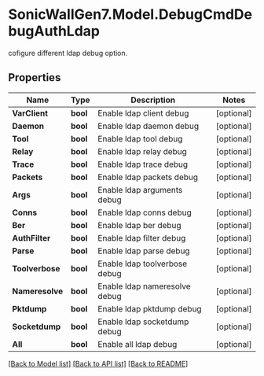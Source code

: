# SonicWallGen7.Model.DebugCmdDebugAuthLdap
cofigure different ldap debug option.

## Properties

Name | Type | Description | Notes
------------ | ------------- | ------------- | -------------
**VarClient** | **bool** | Enable ldap client debug | [optional] 
**Daemon** | **bool** | Enable ldap daemon debug | [optional] 
**Tool** | **bool** | Enable ldap tool debug | [optional] 
**Relay** | **bool** | Enable ldap relay debug | [optional] 
**Trace** | **bool** | Enable ldap trace debug | [optional] 
**Packets** | **bool** | Enable ldap packets debug | [optional] 
**Args** | **bool** | Enable ldap arguments debug | [optional] 
**Conns** | **bool** | Enable ldap conns debug | [optional] 
**Ber** | **bool** | Enable ldap ber debug | [optional] 
**AuthFilter** | **bool** | Enable ldap filter debug | [optional] 
**Parse** | **bool** | Enable ldap parse debug | [optional] 
**Toolverbose** | **bool** | Enable ldap toolverbose debug | [optional] 
**Nameresolve** | **bool** | Enable ldap nameresolve debug | [optional] 
**Pktdump** | **bool** | Enable ldap pktdump debug | [optional] 
**Socketdump** | **bool** | Enable ldap socketdump debug | [optional] 
**All** | **bool** | Enable all ldap debug | [optional] 

[[Back to Model list]](../README.md#documentation-for-models) [[Back to API list]](../README.md#documentation-for-api-endpoints) [[Back to README]](../README.md)

